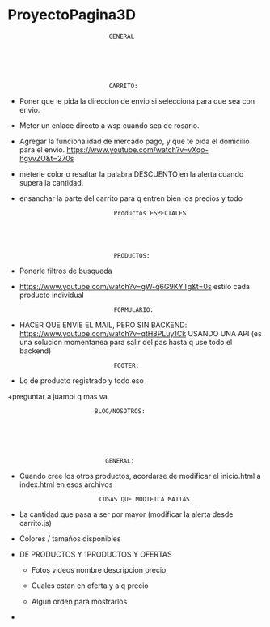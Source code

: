 # ProyectoPagina3D

                                GENERAL






                                CARRITO:

+ Poner que le pida la direccion de envio si selecciona para que sea con envio.

+ Meter un enlace directo a wsp cuando sea de rosario.

+ Agregar la funcionalidad de mercado pago, y que te pida el domicilio para el envio.
https://www.youtube.com/watch?v=vXqo-hgvvZU&t=270s

+ meterle color o resaltar la palabra DESCUENTO en la alerta cuando supera la cantidad.

+ ensanchar la parte del carrito para q entren bien los precios y todo


        

                                Productos ESPECIALES





                                PRODUCTOS:
- Ponerle filtros de busqueda



- https://www.youtube.com/watch?v=gW-q6G9KYTg&t=0s estilo cada producto individual





                                FORMULARIO:


+ HACER QUE ENVIE EL MAIL, PERO SIN BACKEND: https://www.youtube.com/watch?v=qtH8PLuy1Ck USANDO UNA API 
(es una solucion momentanea para salir del pas hasta q use todo el backend)





                                FOOTER:

+ Lo de producto registrado y todo eso

+preguntar a juampi q mas va



                           
                            BLOG/NOSOTROS:






                               GENERAL:
* Cuando cree los otros productos, acordarse de modificar el inicio.html a index.html en esos archivos





                            COSAS QUE MODIFICA MATIAS 

+ La cantidad que pasa a ser por mayor (modificar la alerta desde carrito.js)

+ Colores / tamaños disponibles

+ DE PRODUCTOS Y 1PRODUCTOS Y OFERTAS 

    + Fotos videos nombre descripcion precio

    + Cuales estan en oferta y a q precio

    + Algun orden para mostrarlos 

+ 

